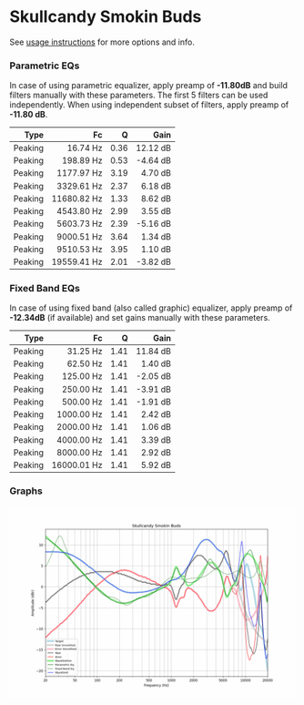 # Skullcandy Smokin Buds
See [usage instructions](https://github.com/jaakkopasanen/AutoEq#usage) for more options and info.

### Parametric EQs
In case of using parametric equalizer, apply preamp of **-11.80dB** and build filters manually
with these parameters. The first 5 filters can be used independently.
When using independent subset of filters, apply preamp of **-11.80 dB**.

| Type    | Fc          |    Q | Gain     |
|--------:|------------:|-----:|---------:|
| Peaking | 16.74 Hz    | 0.36 | 12.12 dB |
| Peaking | 198.89 Hz   | 0.53 | -4.64 dB |
| Peaking | 1177.97 Hz  | 3.19 | 4.70 dB  |
| Peaking | 3329.61 Hz  | 2.37 | 6.18 dB  |
| Peaking | 11680.82 Hz | 1.33 | 8.62 dB  |
| Peaking | 4543.80 Hz  | 2.99 | 3.55 dB  |
| Peaking | 5603.73 Hz  | 2.39 | -5.16 dB |
| Peaking | 9000.51 Hz  | 3.64 | 1.34 dB  |
| Peaking | 9510.53 Hz  | 3.95 | 1.10 dB  |
| Peaking | 19559.41 Hz | 2.01 | -3.82 dB |

### Fixed Band EQs
In case of using fixed band (also called graphic) equalizer, apply preamp of **-12.34dB**
(if available) and set gains manually with these parameters.

| Type    | Fc          |    Q | Gain     |
|--------:|------------:|-----:|---------:|
| Peaking | 31.25 Hz    | 1.41 | 11.84 dB |
| Peaking | 62.50 Hz    | 1.41 | 1.40 dB  |
| Peaking | 125.00 Hz   | 1.41 | -2.05 dB |
| Peaking | 250.00 Hz   | 1.41 | -3.91 dB |
| Peaking | 500.00 Hz   | 1.41 | -1.91 dB |
| Peaking | 1000.00 Hz  | 1.41 | 2.42 dB  |
| Peaking | 2000.00 Hz  | 1.41 | 1.06 dB  |
| Peaking | 4000.00 Hz  | 1.41 | 3.39 dB  |
| Peaking | 8000.00 Hz  | 1.41 | 2.92 dB  |
| Peaking | 16000.01 Hz | 1.41 | 5.92 dB  |

### Graphs
![](./Skullcandy%20Smokin%20Buds.png)